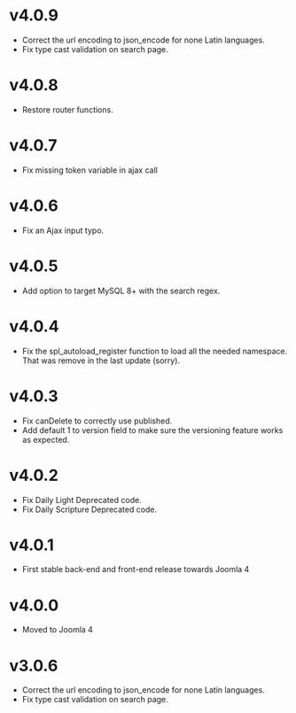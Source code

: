# v4.0.9

- Correct the url encoding to json_encode for none Latin languages.
- Fix type cast validation on search page.

# v4.0.8

- Restore router functions.

# v4.0.7

- Fix missing token variable in ajax call 

# v4.0.6

- Fix an Ajax input typo. 

# v4.0.5

- Add option to target MySQL 8+ with the search regex.

# v4.0.4

- Fix the spl_autoload_register function to load all the needed namespace. That was remove in the last update (sorry).

# v4.0.3

- Fix canDelete to correctly use published.
- Add default 1 to version field to make sure the versioning feature works as expected.

# v4.0.2

- Fix Daily Light Deprecated code.
- Fix Daily Scripture Deprecated code.

# v4.0.1

- First stable back-end and front-end release towards Joomla 4

# v4.0.0

- Moved to Joomla 4

# v3.0.6

- Correct the url encoding to json_encode for none Latin languages.
- Fix type cast validation on search page.